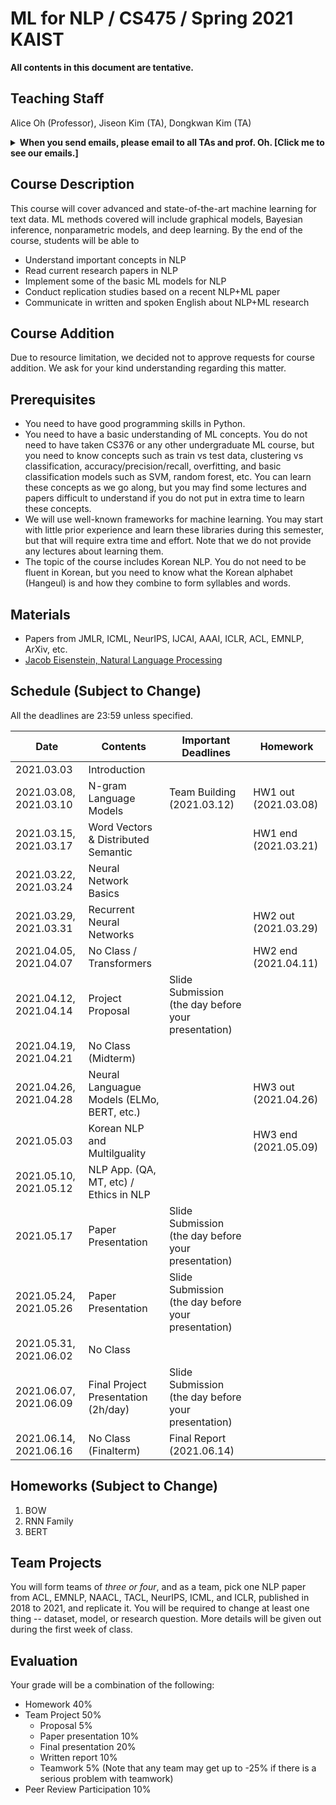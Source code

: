 # ML for NLP / CS475 / Spring 2021 KAIST

**All contents in this document are tentative.**

## Teaching Staff

Alice Oh (Professor), Jiseon Kim (TA), Dongkwan Kim (TA)

<details>
<summary><strong>When you send emails, please email to all TAs and prof. Oh. [Click me to see our emails.]</strong></summary>

<p><code>alice.oh@kaist.edu, jiseon_kim@kaist.ac.kr, dongkwan.kim@kaist.ac.kr</code></p>

<p><i>And put "CS475" to the title. (e.g., [CS475] Do we have a class on thanksgiving day?)</i></p>

</details>

## Course Description

This course will cover advanced and state-of-the-art machine learning for text data. ML methods covered will include graphical models, Bayesian inference, nonparametric models, and deep learning. By the end of the course, students will be able to

- Understand important concepts in NLP
- Read current research papers in NLP
- Implement some of the basic ML models for NLP
- Conduct replication studies based on a recent NLP+ML paper
- Communicate in written and spoken English about NLP+ML research

## Course Addition
Due to resource limitation, we decided not to approve requests for course addition. We ask for your kind understanding regarding this matter.

## Prerequisites  

- You need to have good programming skills in Python.
- You need to have a basic understanding of ML concepts. You do not need to have taken CS376 or any other undergraduate ML course, but you need to know concepts such as train vs test data, clustering vs classification, accuracy/precision/recall, overfitting, and basic classification models such as SVM, random forest, etc. You can learn these concepts as we go along, but you may find some lectures and papers difficult to understand if you do not put in extra time to learn these concepts.
- We will use well-known frameworks for machine learning. You may start with little prior experience and learn these libraries during this semester, but that will require extra time and effort. Note that we do not provide any lectures about learning them.
- The topic of the course includes Korean NLP. You do not need to be fluent in Korean, but you need to know what the Korean alphabet (Hangeul) is and how they combine to form syllables and words.

## Materials

- Papers from JMLR, ICML, NeurIPS, IJCAI, AAAI, ICLR, ACL, EMNLP, ArXiv, etc.
- [Jacob Eisenstein, Natural Language Processing](https://github.com/jacobeisenstein/gt-nlp-class/blob/master/notes/eisenstein-nlp-notes.pdf)

## Schedule (Subject to Change)

All the deadlines are 23:59 unless specified.

| Date                   | Contents                                   | Important Deadlines                                 | Homework             |
|------------------------|--------------------------------------------|-----------------------------------------------------|----------------------|
| 2021.03.03             | Introduction                               |                                                     |                      |
| 2021.03.08, 2021.03.10 | N-gram Language Models                     | Team Building (2021.03.12)                          | HW1 out (2021.03.08) |
| 2021.03.15, 2021.03.17 | Word Vectors & Distributed Semantic        |                                                     | HW1 end (2021.03.21) |
| 2021.03.22, 2021.03.24 | Neural Network Basics                      |                                                     |                      |
| 2021.03.29, 2021.03.31 | Recurrent Neural Networks                  |                                                     | HW2 out (2021.03.29) |
| 2021.04.05, 2021.04.07 | No Class / Transformers                    |                                                     | HW2 end (2021.04.11) |
| 2021.04.12, 2021.04.14 | Project Proposal                           | Slide Submission (the day before your presentation) |                      |
| 2021.04.19, 2021.04.21 | No Class (Midterm)                         |                                                     |                      |
| 2021.04.26, 2021.04.28 | Neural Languague Models (ELMo, BERT, etc.) |                                                     | HW3 out (2021.04.26) |
| 2021.05.03             | Korean NLP and Multilguality               |                                                     | HW3 end (2021.05.09) |
| 2021.05.10, 2021.05.12 | NLP App. (QA, MT, etc) / Ethics in NLP     |                                                     |                      |
| 2021.05.17             | Paper Presentation                         | Slide Submission (the day before your presentation) |                      |
| 2021.05.24, 2021.05.26 | Paper Presentation                         | Slide Submission (the day before your presentation) |                      |
| 2021.05.31, 2021.06.02 | No Class                                   |                                                     |                      |
| 2021.06.07, 2021.06.09 | Final Project Presentation (2h/day)        | Slide Submission (the day before your presentation) |                      |
| 2021.06.14, 2021.06.16 | No Class (Finalterm)                       | Final Report (2021.06.14)                           |                      |

## Homeworks (Subject to Change)
1. BOW
1. RNN Family
1. BERT

## Team Projects

You will form teams of *three or four*, and as a team, pick one NLP paper from ACL, EMNLP, NAACL, TACL, NeurIPS, ICML, and ICLR, published in 2018 to 2021, and replicate it. You will be required to change at least one thing -- dataset, model, or research question. More details will be given out during the first week of class.

## Evaluation
Your grade will be a combination of the following:

- Homework 40%
- Team Project 50% 
  - Proposal 5%
  - Paper presentation 10%
  - Final presentation 20%
  - Written report 10%
  - Teamwork 5% (Note that any team may get up to -25% if there is a serious problem with teamwork)
- Peer Review Participation 10%
